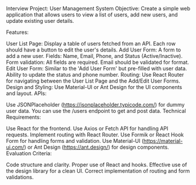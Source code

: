 Interview Project: User Management System
Objective: Create a simple web application that allows users to view a list of users, add new users, and update existing user details.

Features:

User List Page:
Display a table of users fetched from an API.
Each row should have a button to edit the user's details.
Add User Form:
A form to add a new user.
Fields: Name, Email, Phone, and Status (Active/Inactive).
Form validation: All fields are required. Email should be validated for format.
Edit User Form:
Similar to the 'Add User Form' but pre-filled with user data.
Ability to update the status and phone number.
Routing:
Use React Router for navigating between the User List Page and the Add/Edit User Forms.
Design and Styling:
Use Material-UI or Ant Design for the UI components and layout.
APIs:

Use JSONPlaceholder (https://jsonplaceholder.typicode.com/) for dummy user data. You can use the /users endpoint to get and post data.
Technical Requirements:

Use React for the frontend.
Use Axios or Fetch API for handling API requests.
Implement routing with React Router.
Use Formik or React Hook Form for handling forms and validation.
Use Material-UI (https://material-ui.com/) or Ant Design (https://ant.design/) for design components.
Evaluation Criteria:

Code structure and clarity.
Proper use of React and hooks.
Effective use of the design library for a clean UI.
Correct implementation of routing and form validations.